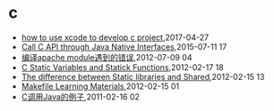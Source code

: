 # c
* [how to use xcode to develop c project](/2017/2017-04-27-how-to-use-xcode-to-develop-c-project),2017-04-27
* [Call C API through Java Native Interfaces](/2015/2015-07-11-call-c-api-through-java-native-interfaces),2015-07-11 17
* [编译apache module遇到的错误](/2012/2012-07-09-compile-err-of-apache-module),2012-07-09 04
* [C Static Variables and Statick Functions](/2012/2012-02-17-learning-c-programming-static-variables-and-statick-functions),2012-02-17 18
* [The difference between Static libraries and Shared](/2012/2012-02-15-learning-c-programming-the-difference-between-static-libraries-and-shared-libraries),2012-02-15 13
* [Makefile Learning Materials](/2012/2012-02-15-learning-c-programming-makefile-learning-materials),2012-02-15 01
* [C调用Java的例子](/2011/2011-02-16-c_invoke_java),2011-02-16 02
